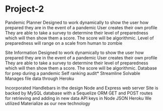 # Project-2
Pandemic Planner
Designed to work dynamically to show the user how prepared they are in the event of a pandemic
User creates their own profile 
They are able to take a survey to determine their level of preparedness which will then show them a score. The score will be algorithmic.
Level of preparedness will range on a scale from human to zombie

Site Information
Designed to work dynamically to show the user how prepared they are in the event of a pandemic
User creates their own profile 
They are able to take a survey to determine their level of preparedness which will then show them a score. The score will be algorithmic.
Database for prep during a pandemic
Self ranking audit*
Streamline
Solvable
Manages file data through Heroku

Incorporated Handlebars in the design
Node and Express web server
Site is backed by MySQL database with a Sequelize ORM
GET and POST routes for retrieving and adding in new data
API keys in Node
JSON
Heroku
We utilized Materialize as our new technology






